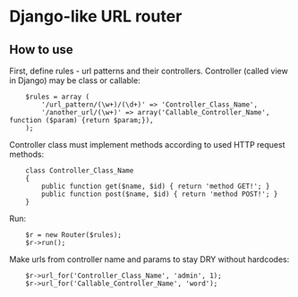 Django-like URL router
======================


How to use
----------

First, define rules - url patterns and their controllers.
Controller (called view in Django) may be class or callable:

        $rules = array (
            '/url_pattern/(\w+)/(\d+)' => 'Controller_Class_Name',
            '/another_url/(\w+)' => array('Callable_Controller_Name', function ($param) {return $param;}),
        );

Controller class must implement methods according to used HTTP request methods:

        class Controller_Class_Name 
        {
            public function get($name, $id) { return 'method GET!'; }
            public function post($name, $id) { return 'method POST!'; }
        }

Run:

        $r = new Router($rules);
        $r->run();

Make urls from controller name and params to stay DRY without hardcodes:

        $r->url_for('Controller_Class_Name', 'admin', 1);
        $r->url_for('Callable_Controller_Name', 'word');
